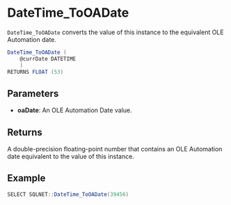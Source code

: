 # DateTime_ToOADate

`DateTime_ToOADate` converts the value of this instance to the equivalent OLE Automation date.

```csharp
DateTime_ToOADate (
	@currDate DATETIME
	)
RETURNS FLOAT (53)
```

## Parameters

 - **oaDate**: An OLE Automation Date value.

## Returns

A double-precision floating-point number that contains an OLE Automation date equivalent to the value of this instance.

## Example

```csharp
SELECT SQLNET::DateTime_ToOADate(39456)
```

